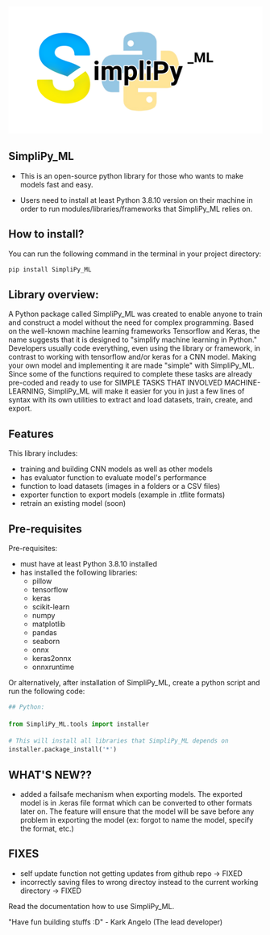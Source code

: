 
![Logo](LOGO/SimpliPy_ML.png "SimpliPy_ML")

## SimpliPy_ML

- This is an open-source python library for those who wants to make models fast and easy.

- Users need to install at least Python 3.8.10 version on their machine in order to run modules/libraries/frameworks that
SimpliPy_ML relies on.

## How to install?
You can run the following command in the terminal in your project directory:

```bash
pip install SimpliPy_ML
```

## Library overview:

A Python package called SimpliPy_ML was created to enable anyone to train and construct a model without the need for complex programming.  Based on the well-known machine learning frameworks Tensorflow and Keras, the name suggests that it is designed to "simplify machine learning in Python." Developers usually code everything, even using the library or framework, in contrast to working with tensorflow and/or keras for a CNN model.  Making your own model and implementing it are made "simple" with SimpliPy_ML.  Since some of the functions required to complete these tasks are already pre-coded and ready to use for SIMPLE TASKS THAT INVOLVED MACHINE-LEARNING, SimpliPy_ML will make it easier for you in just a few lines of syntax with its own utilities to extract and load datasets, train, create, and export.

## Features
This library includes:
- training and building CNN models as well as other models
- has evaluator function to evaluate model's performance
- function to load datasets (images in a folders or a CSV files)
- exporter function to export models (example in .tflite formats)
- retrain an existing model (soon)

## Pre-requisites
Pre-requisites:
- must have at least Python 3.8.10 installed
- has installed the following libraries:
    - pillow
    - tensorflow
    - keras
    - scikit-learn
    - numpy
    - matplotlib
    - pandas
    - seaborn
    - onnx
    - keras2onnx
    - onnxruntime

Or alternatively, after installation of SimpliPy_ML, create a python script and run the following code:

```python
## Python:

from SimpliPy_ML.tools import installer

# This will install all libraries that SimpliPy_ML depends on
installer.package_install('*')
```

## WHAT'S NEW??
 - added a failsafe mechanism when exporting models. The exported model is in .keras file format which can be converted to other formats later on. The feature will ensure that the model will be save before any problem in exporting the model (ex: forgot to name the model, specify the format, etc.)

## FIXES
 - self update function not getting updates from github repo -> FIXED
 - incorrectly saving files to wrong directoy instead to the current working directory -> FIXED

Read the documentation how to use SimpliPy_ML.

"Have fun building stuffs :D" - Kark Angelo (The lead developer)